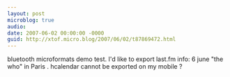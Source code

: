 ```yaml
---
layout: post
microblog: true
audio: 
date: 2007-06-02 00:00:00 -0000
guid: http://xtof.micro.blog/2007/06/02/t87869472.html
---
```

bluetooth microformats demo test. I'd like to export last.fm info: 6 june "the who" in Paris . hcalendar cannot be exported on my mobile ?
